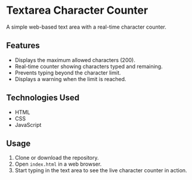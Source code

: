 # Textarea Character Counter

A simple web-based text area with a real-time character counter.

## Features
- Displays the maximum allowed characters (200).  
- Real-time counter showing characters typed and remaining.  
- Prevents typing beyond the character limit.  
- Displays a warning when the limit is reached.  

## Technologies Used
- HTML  
- CSS  
- JavaScript  

## Usage
1. Clone or download the repository.  
2. Open `index.html` in a web browser.  
3. Start typing in the text area to see the live character counter in action. 
